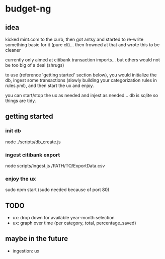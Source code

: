# budget-ng

## idea
kicked mint.com to the curb, then got antsy and started to re-write something basic for it (pure cli)... then frowned at that and wrote this to be cleaner

currently only aimed at citibank transaction imports... but others would not be too big of a deal (shrugs)

to use (reference 'getting started' section below), you would initialize the db, ingest some transactions (slowly building your categorization rules in rules.yml), and then start the ux and enjoy.

you can start/stop the ux as needed and injest as needed... db is sqlite so things are tidy.


## getting started
### init db
node ./scripts/db_create.js
### ingest citibank export
node scripts/ingest.js /PATH/TO/ExportData.csv
### enjoy the ux
sudo npm start (sudo needed because of port 80)


## TODO
- ux: drop down for available year-month selection
- ux: graph over time (per category, total, percentage_saved)

## maybe in the future
- ingestion: ux

